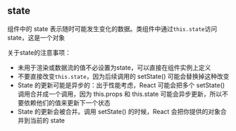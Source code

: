 
## state
组件中的 state 表示随时可能发生变化的数据。类组件中通过`this.state`访问state，这是一个对象

 
关于state的注意事项：
* 未用于渲染或数据流的值不必设置为state，可以直接在组件实例上定义   
* 不要直接改变`this.state`，因为后续调用的 setState() 可能会替换掉这种改变
* State 的更新可能是异步的：出于性能考虑，React 可能会把多个 setState() 调用合并成一个调用，因为 this.props 和 this.state 可能会异步更新，所以不要依赖他们的值来更新下一个状态
* State 的更新会被合并。调用 setState() 的时候，React 会把你提供的对象合并到当前的 state